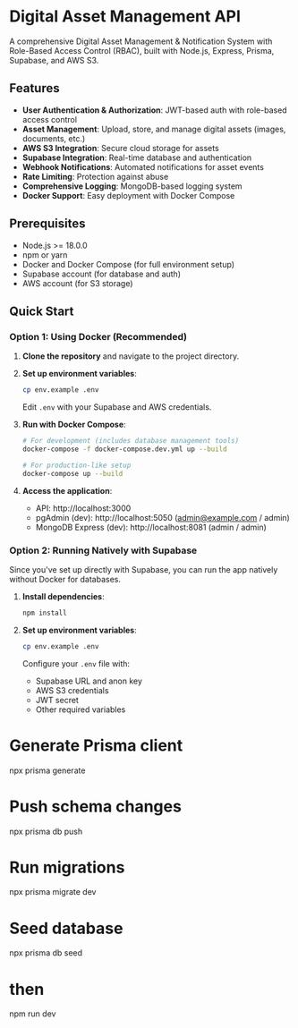 # Digital Asset Management API

A comprehensive Digital Asset Management & Notification System with Role-Based Access Control (RBAC), built with Node.js, Express, Prisma, Supabase, and AWS S3.

## Features

- **User Authentication & Authorization**: JWT-based auth with role-based access control
- **Asset Management**: Upload, store, and manage digital assets (images, documents, etc.)
- **AWS S3 Integration**: Secure cloud storage for assets
- **Supabase Integration**: Real-time database and authentication
- **Webhook Notifications**: Automated notifications for asset events
- **Rate Limiting**: Protection against abuse
- **Comprehensive Logging**: MongoDB-based logging system
- **Docker Support**: Easy deployment with Docker Compose

## Prerequisites

- Node.js >= 18.0.0
- npm or yarn
- Docker and Docker Compose (for full environment setup)
- Supabase account (for database and auth)
- AWS account (for S3 storage)

## Quick Start

### Option 1: Using Docker (Recommended)

1. **Clone the repository** and navigate to the project directory.

2. **Set up environment variables**:
   ```bash
   cp env.example .env
   ```
   Edit `.env` with your Supabase and AWS credentials.

3. **Run with Docker Compose**:
   ```bash
   # For development (includes database management tools)
   docker-compose -f docker-compose.dev.yml up --build

   # For production-like setup
   docker-compose up --build
   ```

4. **Access the application**:
   - API: http://localhost:3000
   - pgAdmin (dev): http://localhost:5050 (admin@example.com / admin)
   - MongoDB Express (dev): http://localhost:8081 (admin / admin)

### Option 2: Running Natively with Supabase

Since you've set up directly with Supabase, you can run the app natively without Docker for databases.

1. **Install dependencies**:
   ```bash
   npm install
   ```

2. **Set up environment variables**:
   ```bash
   cp env.example .env
   ```
   Configure your `.env` file with:
   - Supabase URL and anon key
   - AWS S3 credentials
   - JWT secret
   - Other required variables

# Generate Prisma client

npx prisma generate

# Push schema changes

npx prisma db push

# Run migrations

npx prisma migrate dev

# Seed database

npx prisma db seed

#  then
npm run dev

